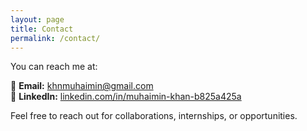 ```yaml
---
layout: page
title: Contact
permalink: /contact/
---
```


You can reach me at:  

📧 **Email:** [khnmuhaimin@gmail.com](mailto:khnmuhaimin@gmail.com)  
🔗 **LinkedIn:** [linkedin.com/in/muhaimin-khan-b825a425a](https://linkedin.com/in/muhaimin-khan-b825a425a)

Feel free to reach out for collaborations, internships, or opportunities.


